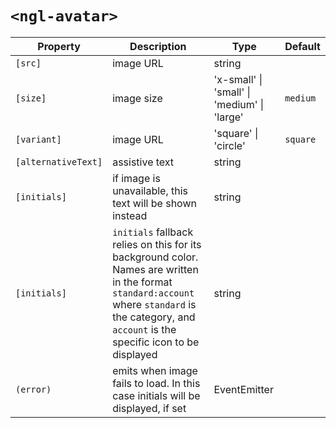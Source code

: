 # `<ngl-avatar>`

| Property | Description | Type | Default |
| -------- | ----------- | ---- | ------- |
| `[src]` | image URL | string | |
| `[size]` | image size | 'x-small' \| 'small' \| 'medium' \| 'large' | `medium` |
| `[variant]` | image URL | 'square' \| 'circle' | `square` |
| `[alternativeText]` | assistive text | string | |
| `[initials]` | if image is unavailable, this text will be shown instead | string | |
| `[initials]` | `initials` fallback relies on this for its background color. Names are written in the format `standard:account` where `standard` is the category, and `account` is the specific icon to be displayed | string | |
| `(error)` | emits when image fails to load. In this case initials will be displayed, if set | EventEmitter | |
